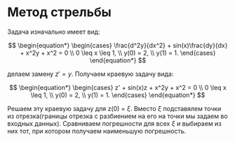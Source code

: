 # Метод стрельбы

Задача изначально имеет вид:

$$
\begin{equation*}
 \begin{cases}
   \frac{d^2y}{dx^2} + sin(x)\frac{dy}{dx} + x^2y + x^2 = 0
   \\
   0 \leq x \leq 1,
   \\
   y(0) = 2,
   \\
   y(1) = 1.
 \end{cases}
\end{equation*}
$$

делаем замену $z' = y$. Получаем краевую задачу вида:

$$
\begin{equation*}
 \begin{cases}
   z' + sin(x)z + x^2y + x^2 = 0
   \\
   0 \leq x \leq 1,
   \\
   y(0) = 2,
   \\
   y(1) = 1.
 \end{cases}
\end{equation*}
$$

Решаем эту краевую задачу для z(0) = $\xi$. Вместо $\xi$ подставялем точки из отрезка(границы отрезка с разбиением на его на точки мы задаем во входных данных). Сравниваем погрешности для всех $\xi$ и выбираем из них тот, при котором получаем наименьшую погрешность.
